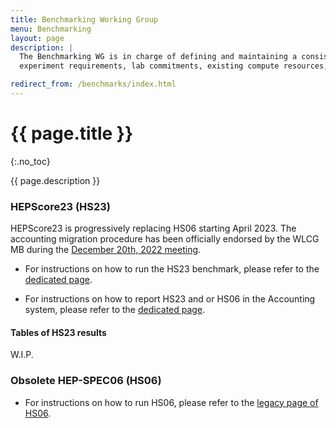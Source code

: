 ```yaml
---
title: Benchmarking Working Group
menu: Benchmarking
layout: page
description: |
  The Benchmarking WG is in charge of defining and maintaining a consistent and reproducible CPU benchmark to describe
  experiment requirements, lab commitments, existing compute resources, as well as procurements of new hardware.

redirect_from: /benchmarks/index.html
---
```


# {{ page.title }}
{:.no_toc}

{{ page.description }}


### HEPScore23 (HS23)

HEPScore23 is progressively replacing HS06 starting April 2023. 
The accounting migration procedure has been officially endorsed by the WLCG MB during the [December 20th, 2022 meeting](https://wlcg-docs.web.cern.ch/boards/MB/Minutes/2022/MB-Minutes-20221220-2.pdf).  

   * For instructions on how to run the HS23 benchmark, please refer to the [dedicated page](/benchmarking/how_to_run_HS23.html). 

   * For instructions on how to report HS23 and or HS06 in the Accounting system, please refer to the [dedicated page](/benchmarking/accounting_migration.html). 

#### Tables of HS23 results
   W.I.P.

### Obsolete HEP-SPEC06 (HS06)

  * For instructions on how to run HS06, please refer to the [legacy page of HS06](/benchmarking/HS06.html). 

